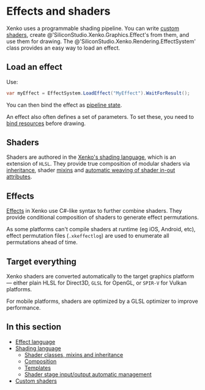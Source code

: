 # Effects and shaders

Xenko uses a programmable shading pipeline. You can write [custom shaders](custom-shaders.md), create @'SiliconStudio.Xenko.Graphics.Effect's from them, and use them for drawing. The @'SiliconStudio.Xenko.Rendering.EffectSystem' class provides an easy way to load an effect.

## Load an effect

Use:

```cs
var myEffect = EffectSystem.LoadEffect("MyEffect").WaitForResult();
```

You can then bind the effect as [pipeline state](../low-level-api/pipeline-state.md).

An effect also often defines a set of parameters. To set these, you need to [bind resources](../low-level-api/resources.md) before drawing.

## Shaders

Shaders are authored in the [Xenko's shading language](shading-language/index.md), which is an extension of `HLSL`. They provide true composition of modular shaders via [inheritance](shading-language/shader-classes-mixins-and-inheritance.md), shader [mixins](shading-language/composition.md) and [automatic weaving of shader in-out attributes](shading-language/automatic-shader-stage-input-output.md).

## Effects

[Effects](effect-language.md) in Xenko use C#-like syntax to further combine shaders. They provide conditional composition of shaders to generate effect permutations.

As some platforms can't compile shaders at runtime (eg iOS, Android, etc), effect permutation files (`.xkeffectlog`) are used to enumerate all permutations ahead of time.

## Target everything

Xenko shaders are converted automatically to the target graphics platform — either plain HLSL for Direct3D, `GLSL` for OpenGL, or `SPIR-V` for Vulkan platforms.

For mobile platforms, shaders are optimized by a GLSL optimizer to improve performance.

## In this section

* [Effect language](effect-language.md)
* [Shading language](shading-language/index.md)
    - [Shader classes, mixins and inheritance](shading-language/shader-classes-mixins-and-inheritance.md)
    - [Composition](shading-language/composition.md)
    - [Templates](shading-language/templates.md)
    - [Shader stage input/output automatic management](shading-language/automatic-shader-stage-input-output.md)
* [Custom shaders](custom-shaders.md)